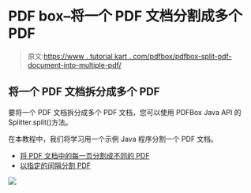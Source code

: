 # PDF box–将一个 PDF 文档分割成多个 PDF

> 原文:[https://www . tutorial kart . com/pdfbox/pdfbox-split-pdf-document-into-multiple-pdf/](https://www.tutorialkart.com/pdfbox/pdfbox-split-pdf-document-into-multiple-pdfs/)

## 将一个 PDF 文档拆分成多个 PDF

要将一个 PDF 文档拆分成多个 PDF 文档，您可以使用 PDFBox Java API 的 Splitter.split()方法。

在本教程中，我们将学习用一个示例 Java 程序分割一个 PDF 文档。

*   [将 PDF 文档中的每一页分割成不同的 PDF](#example-split)
*   [以指定的间隔分割 PDF](#example-splitAtPage)

[![](../Images/925da31b32d6bc3827932f6c8afb11bb.png)](https://www.tutorialkart.com/)